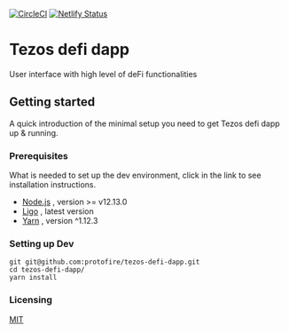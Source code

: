 [![CircleCI](https://circleci.com/gh/protofire/tezos-defi-dapp.svg?style=svg)](https://circleci.com/gh/protofire/tezos-defi-dapp)
[![Netlify Status](https://api.netlify.com/api/v1/badges/3faddc9d-aa40-48f2-a98d-1862bac37c30/deploy-status)](https://app.netlify.com/sites/tezosdefidapp/deploys)

# Tezos defi dapp
User interface with high level of deFi functionalities 

## Getting started

A quick introduction of the minimal setup you need to get Tezos defi dapp up & running.


### Prerequisites
What is needed to set up the dev environment, click in the link to see installation instructions.
- [Node.js](https://nodejs.org/es/download/) , version >= v12.13.0
- [Ligo](https://ligolang.org/docs/intro/installation) , latest version
- [Yarn](https://classic.yarnpkg.com/en/docs/install#debian-stable) , version ^1.12.3


### Setting up Dev

```shell
git git@github.com:protofire/tezos-defi-dapp.git
cd tezos-defi-dapp/
yarn install
```


### Licensing
[MIT](https://github.com/protofire/tezos-defi-dapp/blob/master/LICENSE)